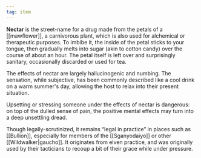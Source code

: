 ```yaml
---
tag: item
---
```

**Nectar** is the street-name for a drug made from the petals of a [[mawflower]], a carnivorous plant, which is also used for alchemical or therapeutic purposes. To imbibe it, the inside of the petal sticks to your tongue, then gradually melts into sugar (akin to cotton candy) over the course of about an hour. The petal itself is left over and surprisingly sanitary, occasionally discarded or used for tea.

The effects of nectar are largely hallucinogenic and numbing. The sensation, while subjective, has been commonly described like a cool drink on a warm summer's day, allowing the host to relax into their present situation. 

Upsetting or stressing someone under the effects of nectar is dangerous: on top of the dulled sense of pain, the positive mental effects may turn into a deep unsettling dread.

Though legally-scrutinized, it remains “legal in practice” in places such as [[Bullion]], especially for members of the [[Sganyodaiyo]] or other [[Wildwalker|gaucho]]. It originates from elven practice, and was originally used by their tacticians to recoup a bit of their grace while under pressure.